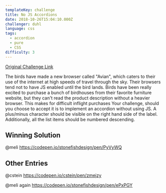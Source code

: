 ```yaml
---
templateKey: challenge
title: No JS Accordions
date: 2018-10-26T15:04:10.000Z
challenger: duhl
language: css
tags:
  - accordion
  - pure
  - CSS
difficulty: 3
---
```


<p>
  <a href="https://codepen.io/WayfairFrontend/pen/JmxvXz" target="_blank">
    Original Challenge Link
  </a>
</p>

The birds have made a new browser called "Avian", which caters to their use of the internet at high speeds of travel through the sky. Their browsers tend not to have JS enabled until the bird lands. Birds have been really excited to purchase a bunch of birdhouses from their favorite furniture website, but they can't read the product description without a heavier browser. This makes for difficult inflight purchases Your challenge, should you choose to accept it is to implement an accordion without using JS. A plus/minus character should be visible on the right hand side of the label. Additionally, all the list items should be numbered descending.

## Winning Solution

@meli https://codepen.io/stonefishdesign/pen/PyVyWQ

## Other Entries

@cstein https://codepen.io/cstein/pen/zmejzy

@meli again https://codepen.io/stonefishdesign/pen/ePxPGY
